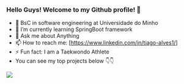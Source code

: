 ### Hello Guys! Welcome to my Github profile! 👋


- 🔭 BsC in software engineering at Universidade do Minho
- 🌱 I’m currently learning SpringBoot framework
- 💬 Ask me about  Anything
- 📫 How to reach me:  [https://www.linkedin.com/in/tiago-alves1/]
- ⚡ Fun fact: I am a Taekwondo Athlete
- You can see my top projects below 👇👇

<a href="https://github.com/Tatsuya26">
  <img align="center" src="https://github-readme-stats.vercel.app/api/top-langs/?username=Tatsuya26&hide=TeX,Jupyter%20Notebook&layout=compact&theme=tokyonight" />
</a>
